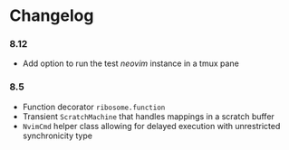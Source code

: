 # Changelog

### 8.12
* Add option to run the test *neovim* instance in a tmux pane

### 8.5
* Function decorator `ribosome.function`
* Transient `ScratchMachine` that handles mappings in a scratch buffer
* `NvimCmd` helper class allowing for delayed execution with unrestricted
  synchronicity type
